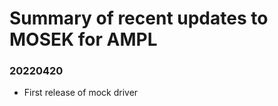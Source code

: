 Summary of recent updates to MOSEK for AMPL
=============================================

### 20220420
- First release of mock driver